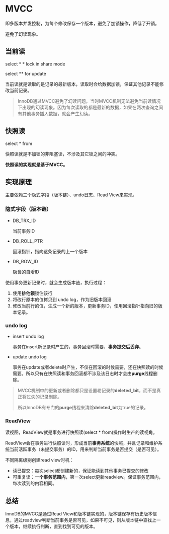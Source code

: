 # MVCC

即多版本并发控制，为每个修改保存一个版本，避免了加锁操作，降低了开销。

避免了幻读现象。

## 当前读

select * * lock in share mode

select ** for update

当前读就是读取的是记录的最新版本，读取时会给数据加锁，保证其他记录不能修改当前记录。

>  InnoDB通过MVCC避免了幻读问题，当时MVCC机制无法避免当前读情况下出现的幻读现象。因为每次读取的都是最新的数据，如果在两次查询之间有其他事务插入数据，就会产生幻读。

## 快照读

select * from

快照读就是不加锁的非阻塞读，不涉及其它锁之间的冲突。

**快照读的实现就是基于MVCC。**

## 实现原理

主要依赖三个隐式字段（版本链）、undo日志、Read View来实现。

### 隐式字段（版本链）

- DB_TRX_ID

  当前事务ID

- DB_ROLL_PTR

  回滚指针，指向这条记录的上一个版本

- DB_ROW_ID

  隐含的自增ID

使用事务更新记录时，就会生成版本链，执行过程：

1. 使用**排他锁**锁住该行
2. 将改行原本的值拷贝到 undo log，作为旧版本回滚
3. 修改当前行的值，生成一个新的版本，更新事务ID，使用回滚指针指向旧的版本记录。

### undo log

- insert undo log 

  事务在insert新记录时产生的，事务回滚时需要，**事务提交后丢弃**。

- update undo log

  事务在update或者delete时产生，不仅在回滚的时候需要，还在快照读的时候需要。所以只有在快照读和事务回滚都不涉及该日志时才会由**purge**线程删除。

> MVCC机制中的更新或者删除都只是设置老记录的**deleted_bit**，而不是真正将过失的记录删除。
>
> 所以InnoDB有专门的**purge**线程来清除**deleted_bit**为true的记录。

### ReadView

读视图，ReadView就是事务进行快照读(select * from)操作时生产的读视角。

ReadView会在事务进行快照读时，形成当前**事务系统**的快照，并且记录和维护系统当前活跃事务（未提交事务）的ID，用来判断当前事务是否提交（是否可见）。

不同隔离级别创建read view时机：

- 读已提交：每次select都创建新的，保证能读到其他事务已提交的修改
- 可重复读：**一个事务范围内**，第一次select更新readview。保证事务范围内，每次读到的内容相同。

## 总结

InnoDB的MVCC是通过Read View和版本链实现的，版本链保存有历史版本信息，通过readview判断当前事务是否可见，如果不可见，则从版本链中查找上一个版本，继续执行判断，直到找到可见的版本。

